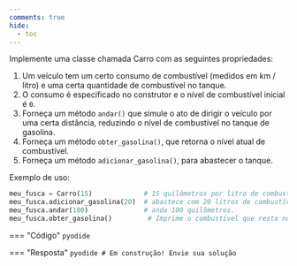 ```yaml
---
comments: true
hide:
  - toc
---
```


Implemente uma classe chamada Carro com as seguintes propriedades:

1. Um veículo tem um certo consumo de combustível (medidos em km / litro) e uma certa quantidade de combustível no tanque.
2. O consumo é especificado no construtor e o nível de combustível inicial é `0`.
3. Forneça um método `andar()` que simule o ato de dirigir o veículo por uma certa distância, reduzindo o nível de combustível no tanque de gasolina.
4. Forneça um método `obter_gasolina()`, que retorna o nível atual de combustível.
5. Forneça um método `adicionar_gasolina()`, para abastecer o tanque.

Exemplo de uso:
```python
meu_fusca = Carro(15)             # 15 quilômetros por litro de combustível.
meu_fusca.adicionar_gasolina(20)  # abastece com 20 litros de combustível.
meu_fusca.andar(100)              # anda 100 quilômetros.
meu_fusca.obter_gasolina()         # Imprime o combustível que resta no tanque.
```

=== "Código"
	```pyodide
	```

=== "Resposta"
	```pyodide
	# Em construção! Envie sua solução
	```
